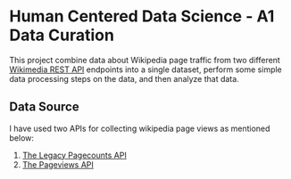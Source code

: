 # Human Centered Data Science - A1 Data Curation

This project combine data about Wikipedia page traffic from two different [Wikimedia REST API](https://www.mediawiki.org/wiki/Wikimedia_REST_API) endpoints into a single dataset, perform some simple data processing steps on the data, and then analyze that data.

## Data Source
I have used two APIs for collecting wikipedia page views as mentioned below:
1. [The Legacy Pagecounts API](https://wikitech.wikimedia.org/wiki/Analytics/AQS/Legacy_Pagecounts)
2. [The Pageviews API](https://wikitech.wikimedia.org/wiki/Analytics/AQS/Legacy_Pagecounts)
